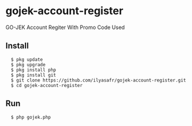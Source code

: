# gojek-account-register
GO-JEK Account Regiter With Promo Code Used

## Install
      $ pkg update
      $ pkg upgrade
      $ pkg install php
      $ pkg install git
      $ git clone https://github.com/ilyasafr/gojek-account-register.git
      $ cd gojek-account-register

## Run
      $ php gojek.php
